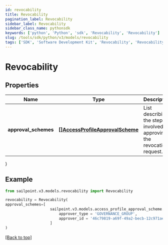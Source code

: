 ```yaml
---
id: revocability
title: Revocability
pagination_label: Revocability
sidebar_label: Revocability
sidebar_class_name: pythonsdk
keywords: ['python', 'Python', 'sdk', 'Revocability', 'Revocability'] 
slug: /tools/sdk/python/v3/models/revocability
tags: ['SDK', 'Software Development Kit', 'Revocability', 'Revocability']
---
```


# Revocability


## Properties

Name | Type | Description | Notes
------------ | ------------- | ------------- | -------------
**approval_schemes** | [**[]AccessProfileApprovalScheme**](access-profile-approval-scheme) | List describing the steps involved in approving the revocation request. | [optional] 
}

## Example

```python
from sailpoint.v3.models.revocability import Revocability

revocability = Revocability(
approval_schemes=[
                    sailpoint.v3.models.access_profile_approval_scheme.AccessProfileApprovalScheme(
                        approver_type = 'GOVERNANCE_GROUP', 
                        approver_id = '46c79819-a69f-49a2-becb-12c971ae66c6', )
                    ]
)

```
[[Back to top]](#) 


